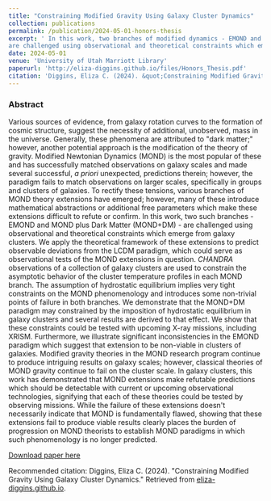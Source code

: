 ```yaml
---
title: "Constraining Modified Gravity Using Galaxy Cluster Dynamics"
collection: publications
permalink: /publication/2024-05-01-honors-thesis
excerpt: ' In this work, two branches of modified dynamics - EMOND and MOND plus Dark Matter (MOND+DM) - 
are challenged using observational and theoretical constraints which emerge from galaxy clusters.'
date: 2024-05-01
venue: 'University of Utah Marriott Library'
paperurl: 'http://eliza-diggins.github.io/files/Honors_Thesis.pdf'
citation: 'Diggins, Eliza C. (2024). &quot;Constraining Modified Gravity Using Galaxy Cluster Dynamics.&quot; Retrieved from eliza-diggins.github.io">eliza-diggins.github.io'
---
```


<h3> Abstract </h3>
<p>
Various sources of evidence, from galaxy rotation curves to the formation of cosmic structure, suggest the necessity of 
additional, unobserved, mass in the universe. Generally, these phenomena are attributed to "dark matter;"
however, another potential approach is the modification of the theory of gravity. Modified Newtonian Dynamics (MOND)
is the most popular of these and has successfully matched observations on galaxy scales and made several successful,
<i>a priori</i> unexpected, predictions therein; however, the paradigm fails to match observations on larger scales, 
specifically in groups and clusters of galaxies. To rectify these tensions, various branches of MOND theory extensions 
have emerged; however, many of these introduce mathematical abstractions or additional free parameters which make these 
extensions difficult to refute or confirm. In this work, two such branches - EMOND and MOND plus Dark Matter (MOND+DM) - 
are challenged using observational and theoretical constraints which emerge from galaxy clusters.
We apply the theoretical framework of these extensions to predict observable deviations from the LCDM paradigm, which
could serve as observational tests of the MOND extensions in question. <i>CHANDRA</i> observations of a collection of
galaxy clusters are used to constrain the asymptotic behavior of the cluster temperature profiles in each MOND branch.
The assumption of hydrostatic equilibrium implies very tight constraints on the MOND phenomenology and introduces 
some non-trivial points of failure in both branches. We demonstrate that the MOND+DM paradigm may constrained by the imposition of hydrostatic equilibrium in galaxy clusters and several results are derived to that effect. 
We show that these constraints could be tested with upcoming X-ray missions, including XRISM. Furthermore, we illustrate significant inconsistencies in the EMOND paradigm which suggest that extension to be non-viable in clusters of galaxies.
Modified gravity theories in the MOND research program continue to produce intriguing results on galaxy scales; however, classical theories of MOND gravity continue to fail on the cluster scale. 
In galaxy clusters, this work has demonstrated that MOND extensions make refutable predictions which should be detectable with current or upcoming observational technologies, signifying that each of these theories could be tested by observing missions. 
While the failure of these extensions doesn't necessarily indicate that MOND is fundamentally flawed, showing that these extensions fail to produce viable results clearly places the burden of progression on MOND theorists to establish MOND paradigms in which such phenomenology is no longer predicted.
</p>

[Download paper here](/files/Honors_Thesis.pdf)

Recommended citation: Diggins, Eliza C. (2024). "Constraining Modified Gravity Using Galaxy Cluster Dynamics." Retrieved from <a href="eliza-diggins.github.io">eliza-diggins.github.io</a>. 